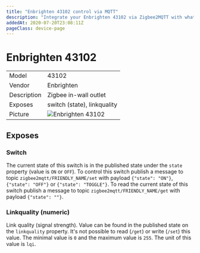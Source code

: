 ```yaml
---
title: "Enbrighten 43102 control via MQTT"
description: "Integrate your Enbrighten 43102 via Zigbee2MQTT with whatever smart home infrastructure you are using without the vendors bridge or gateway."
addedAt: 2020-07-20T23:08:11Z
pageClass: device-page
---
```


<!-- !!!! -->
<!-- ATTENTION: This file is auto-generated through docgen! -->
<!-- You can only edit the "## Notes"-Section till next h1 (#) or h2 heading (##). -->
<!-- Do NOT use h1 or h2 heading within "## Notes"-Section. -->
<!-- !!!! -->

# Enbrighten 43102

|     |     |
|-----|-----|
| Model | 43102  |
| Vendor  | Enbrighten  |
| Description | Zigbee in-wall outlet |
| Exposes | switch (state), linkquality |
| Picture | ![Enbrighten 43102](https://psi-4ward.github.io/zigbee2mqtt.io/images/devices/43102.jpg) |


<!-- Notes BEGIN: You can edit here. Add "## Notes" headline if not already present. -->



<!-- Notes END: Do not edit below this line -->


## Exposes

### Switch 
The current state of this switch is in the published state under the `state` property (value is `ON` or `OFF`).
To control this switch publish a message to topic `zigbee2mqtt/FRIENDLY_NAME/set` with payload `{"state": "ON"}`, `{"state": "OFF"}` or `{"state": "TOGGLE"}`.
To read the current state of this switch publish a message to topic `zigbee2mqtt/FRIENDLY_NAME/get` with payload `{"state": ""}`.

### Linkquality (numeric)
Link quality (signal strength).
Value can be found in the published state on the `linkquality` property.
It's not possible to read (`/get`) or write (`/set`) this value.
The minimal value is `0` and the maximum value is `255`.
The unit of this value is `lqi`.

